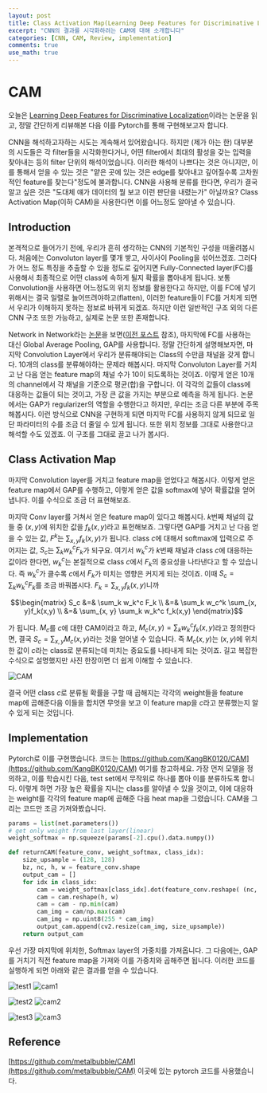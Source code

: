 ```yaml
---
layout: post
title: Class Activation Map(Learning Deep Features for Discriminative Localization)
excerpt: "CNN의 결과를 시각화하려는 CAM에 대해 소개합니다"
categories: [CNN, CAM, Review, implementation]
comments: true
use_math: true
---
```


# CAM

오늘은 [Learning Deep Features for Discriminative Localization](https://arxiv.org/abs/1512.04150)이라는 논문을 읽고, 정말 간단하게 리뷰해본 다음 이를 Pytorch를 통해 구현해보고자 합니다.

CNN을 해석하고자하는 시도는 계속해서 있어왔습니다. 하지만 (제가 아는 한) 대부분의 시도들은 각 filter들을 시각화한다거나, 어떤 filter에서 최대의 활성을 갖는 입력을 찾아내는 등의 filter 단위의 해석이었습니다. 이러한 해석이 나쁘다는 것은 아니지만, 이를 통해서 얻을 수 있는 것은 "얕은 곳에 있는 것은 edge를 찾아내고 깊어질수록 고차원적인 feature를 찾는다"정도에 불과합니다. CNN을 사용해 분류를 한다면, 우리가 결국 알고 싶은 것은 "도대체 얘가 데이터의 뭘 보고 이런 판단을 내렸는가" 아닐까요? Class Activation Map(이하 CAM)을 사용한다면 이를 어느정도 알아낼 수 있습니다.

## Introduction

본격적으로 들어가기 전에, 우리가 흔히 생각하는 CNN의 기본적인 구성을 떠올려봅시다. 처음에는 Convoluton layer를 몇개 쌓고, 사이사이 Pooling을 섞어쓰겠죠. 그러다가  어느 정도 특징을 추출할 수 있을 정도로 깊어지면 Fully-Connected layer(FC)를 사용해서 최종적으로 어떤 class에 속하게 될지 확률을 뽑아내게 됩니다. 보통 Convolution을 사용하면 어느정도의 위치 정보를 활용한다고 하지만, 이를 FC에 넣기 위해서는 결국 일렬로 늘어뜨려야하고(flatten), 이러한 feature들이 FC를 거치게 되면서 우리가 이해하지 못하는 정보로 바뀌게 되겠죠. 하지만 이런 일반적인 구조 외의 다른 CNN 구조 또한 가능하고, 실제로 논문 또한 존재합니다.

Network in Network라는 [논문](https://arxiv.org/abs/1312.4400)을 보면([이전 포스트](https://kangbk0120.github.io/articles/2018-01/inception-googlenet-review) 참조), 마지막에 FC를 사용하는 대신 Global Average Pooling, GAP를 사용합니다. 정말 간단하게 설명해보자면, 마지막 Convolution Layer에서 우리가 분류해야되는 Class의 수만큼 채널을 갖게 합니다. 10개의 class를 분류해야하는 문제라 해봅시다. 마지막 Convoluton Layer를 거치고 난 다음 얻는 feature map의 채널 수가 10이 되도록하는 것이죠. 이렇게 얻은 10개의 channel에서 각 채널을 기준으로 평균(합)을 구합니다. 이 각각의 값들이 class에 대응하는 값들이 되는 것이고, 가장 큰 값을 가지는 부분으로 예측을 하게 됩니다. 논문에서는 GAP가 regularizer의 역할을 수행한다고 하지만, 우리는 조금 다른 부분에 주목해봅시다. 이런 방식으로 CNN을 구현하게 되면 마지막 FC를 사용하지 않게 되므로 일단 파라미터의 수를 조금 더 줄일 수 있게 됩니다. 또한 위치 정보를 그대로 사용한다고 해석할 수도 있겠죠. 이 구조를 그대로 끌고 나가 봅시다.

## Class Activation Map

마지막 Convolution layer를 거치고 feature map을 얻었다고 해봅시다. 이렇게 얻은 feature map에서 GAP를 수행하고, 이렇게 얻은 값을 softmax에 넣어 확률값을 얻어냅니다. 이를 수식으로 조금 더 표현해보죠.

마지막 Conv layer를 거쳐서 얻은 feature map이 있다고 해봅시다. $k$번째 채널의 값들 중 $(x, y)$에 위치한 값을 $f_k(x,y)$라고 표헌해보죠. 그렇다면 GAP를 거치고 난 다음 얻을 수 있는 값, $F^k$는 $\sum_{x, y}f_k(x,y)$가 됩니다. class $c$에 대해서 softmax에 입력으로 주어지는 값, $S_c$는 $\sum_k w_{k}^{c}F_k$가 되구요. 여기서 $w_{k}^{c}$가 $k$번째 채널과 class $c$에 대응하는 값이라 한다면, $w_{k}^{c}$는 본질적으로 class $c$에서 $F_k$의 중요성을 나타낸다고 할 수 있습니다. 즉 $w_{k}^{c}$가 클수록 $c$에서 $F_k$가 미치는 영향은 커지게 되는 것이죠. 이때 $S_c = \sum_k w_k^c F_k$를 조금 바꿔봅시다. $F_k = \sum_{x, y}f_k(x,y)$니까

$$\begin{matrix}
S_c &=& \sum_k w_k^c F_k \\
&=& \sum_k w_c^k \sum_{x, y}f_k(x,y) \\
&=& \sum_{x, y} \sum_k w_k^c f_k(x,y)
\end{matrix}$$

가 됩니다. $M_c$를 $c$에 대한 CAM이라고 하고, $M_c(x, y) = \sum_k w_k^c f_k(x, y)$라고 정의한다면, 결국 $S_c = \sum_{x, y} M_c(x, y)$라는 것을 얻어낼 수 있습니다. 즉 $M_c(x, y)$는 $(x, y)$에 위치한 값이 $c$라는 class로 분류되는데 미치는 중요도를 나타내게 되는 것이죠. 길고 복잡한 수식으로 설명했지만 사진 한장이면 더 쉽게 이해할 수 있습니다.

![CAM](https://camo.githubusercontent.com/fb9a2d0813e5d530f49fa074c378cf83959346f7/687474703a2f2f636e6e6c6f63616c697a6174696f6e2e637361696c2e6d69742e6564752f6672616d65776f726b2e6a7067)

결국 어떤 class $c$로 분류될 확률을 구할 때 곱해지는 각각의 weight들을 feature map에 곱해준다음 이들을 합치면 무엇을 보고 이 feature map을 $c$라고 분류했는지 알 수 있게 되는 것입니다.

## Implementation

Pytorch로 이를 구현했습니다. 코드는 [https://github.com/KangBK0120/CAM](https://github.com/KangBK0120/CAM) 여기를 참고하세요. 가장 먼저 모델을 정의하고, 이를 학습시킨 다음, test set에서 무작위로 하나를 뽑아 이를 분류하도록 합니다. 이렇게 하면 가장 높은 확률을 지니는 class를 알아낼 수 있을 것이고, 이에 대응하는 weight를 각각의 feature map에 곱해준 다음 heat map을 그렸습니다. CAM을 그리는 코드만 조금 가져와봤습니다.

```python
params = list(net.parameters())
# get only weight from last layer(linear)
weight_softmax = np.squeeze(params[-2].cpu().data.numpy())

def returnCAM(feature_conv, weight_softmax, class_idx):
	size_upsample = (128, 128)
	bz, nc, h, w = feature_conv.shape
	output_cam = []
	for idx in class_idx:
		cam = weight_softmax[class_idx].dot(feature_conv.reshape( (nc, h*w)))
		cam = cam.reshape(h, w)
		cam = cam - np.min(cam)
		cam_img = cam/np.max(cam)
		cam_img = np.uint8(255 * cam_img)
		output_cam.append(cv2.resize(cam_img, size_upsample))
	return output_cam
```

우선 가장 마지막에 위치한, Softmax layer의 가중치를 가져옵니다. 그 다음에는, GAP를 거치기 직전 feature map을 가져와 이를 가중치와 곱해주면 됩니다. 이러한 코드를 실행하게 되면 아래와 같은 결과를 얻을 수 있습니다.

![test1](https://user-images.githubusercontent.com/25279765/36484699-7928832c-175d-11e8-9c8c-ac166404ce64.jpg) ![cam1](https://user-images.githubusercontent.com/25279765/36484700-7958af98-175d-11e8-80ce-7d8a6239308c.jpg)

![test2](https://user-images.githubusercontent.com/25279765/36484702-7b559ef0-175d-11e8-9359-4727cd4cadd9.jpg) ![cam2](https://user-images.githubusercontent.com/25279765/36484704-7b88e27e-175d-11e8-8032-95654cb1e051.jpg)

![test3](https://user-images.githubusercontent.com/25279765/36484707-7cda1332-175d-11e8-82a0-711c86a6a454.jpg) ![cam3](https://user-images.githubusercontent.com/25279765/36484708-7d05851c-175d-11e8-8141-ff4e23958c44.jpg)

## Reference

[https://github.com/metalbubble/CAM](https://github.com/metalbubble/CAM) 이곳에 있는 pytorch 코드를 사용했습니다.
